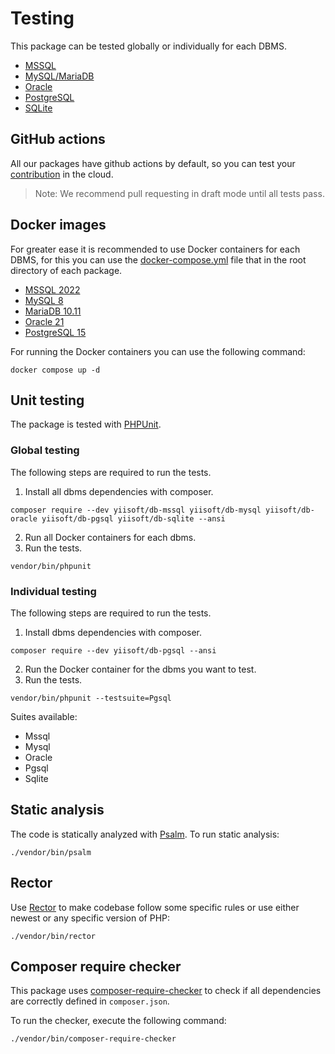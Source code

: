 # Testing

This package can be tested globally or individually for each DBMS.

- [MSSQL](https://github.com/yiisoft/db-mssql)
- [MySQL/MariaDB](https://github.com/yiisoft/db-mysql)
- [Oracle](https://github.com/yiisoft/db-oracle)
- [PostgreSQL](https://github.com/yiisoft/db-pgsql)
- [SQLite](https://github.com/yiisoft/db-sqlite)

## GitHub actions

All our packages have github actions by default, so you can test your [contribution](https://github.com/yiisoft/db/blob/master/.github/CONTRIBUTING.md) in the cloud.

> Note: We recommend pull requesting in draft mode until all tests pass.

## Docker images

For greater ease it is recommended to use Docker containers for each DBMS, for this you can use the [docker-compose.yml](https://docs.docker.com/compose/compose-file/) file that in the root directory of each package.

- [MSSQL 2022](https://github.com/yiisoft/db-mssql/blob/master/docker-compose.yml)
- [MySQL 8](https://github.com/yiisoft/db-mysql/blob/master/docker-compose.yml)
- [MariaDB 10.11](https://github.com/yiisoft/db-mysql/blob/master/docker-compose-mariadb.yml)
- [Oracle 21](https://github.com/yiisoft/db-oracle/blob/master/docker-compose.yml)
- [PostgreSQL 15](https://github.com/yiisoft/db-pgsql/blob/master/docker-compose.yml)

For running the Docker containers you can use the following command:

```shell
docker compose up -d
```

## Unit testing

The package is tested with [PHPUnit](https://phpunit.de/).

### Global testing

The following steps are required to run the tests.

1. Install all dbms dependencies with composer.

```shell
composer require --dev yiisoft/db-mssql yiisoft/db-mysql yiisoft/db-oracle yiisoft/db-pgsql yiisoft/db-sqlite --ansi
```

2. Run all Docker containers for each dbms.
3. Run the tests.

```shell
vendor/bin/phpunit
```

### Individual testing

The following steps are required to run the tests.

1. Install dbms dependencies with composer.

```shell
composer require --dev yiisoft/db-pgsql --ansi
```

2. Run the Docker container for the dbms you want to test.
3. Run the tests.

```shell
vendor/bin/phpunit --testsuite=Pgsql
```

Suites available:
- Mssql
- Mysql
- Oracle
- Pgsql
- Sqlite

## Static analysis

The code is statically analyzed with [Psalm](https://psalm.dev/). To run static analysis:

```shell
./vendor/bin/psalm
```

## Rector

Use [Rector](https://github.com/rectorphp/rector) to make codebase follow some specific rules or use either newest or any specific version of PHP: 

```shell
./vendor/bin/rector
```

## Composer require checker

This package uses [composer-require-checker](https://github.com/maglnet/ComposerRequireChecker) to check if all dependencies are correctly defined in `composer.json`.

To run the checker, execute the following command:

```shell
./vendor/bin/composer-require-checker
```
